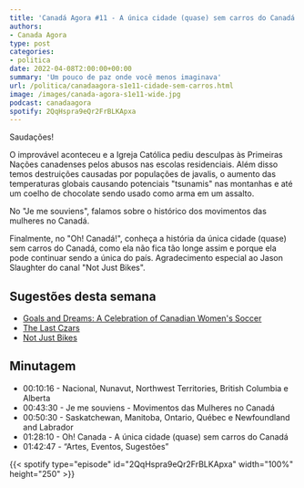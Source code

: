 ```yaml
---
title: 'Canadá Agora #11 - A única cidade (quase) sem carros do Canadá'
authors:
- Canada Agora
type: post
categories:
- politica
date: 2022-04-08T2:00:00+00:00
summary: 'Um pouco de paz onde você menos imaginava'
url: /politica/canadaagora-s1e11-cidade-sem-carros.html
image: /images/canada-agora-s1e11-wide.jpg
podcast: canadaagora
spotify: 2QqHspra9eQr2FrBLKApxa
---
```


Saudações!

O improvável aconteceu e a Igreja Católica pediu desculpas às Primeiras Nações canadenses pelos abusos nas escolas residenciais. Além disso temos destruições causadas por populações de javalis, o aumento das temperaturas globais causando potenciais "tsunamis" nas montanhas e até um coelho de chocolate sendo usado como arma em um assalto.

No "Je me souviens", falamos sobre o histórico dos movimentos das mulheres no Canadá.

Finalmente, no "Oh! Canadá!", conheça a história da única cidade (quase) sem carros do Canadá, como ela não fica tão longe assim e porque ela pode continuar sendo a única do país. Agradecimento especial ao Jason Slaughter do canal "Not Just Bikes".

## Sugestões desta semana
- [Goals and Dreams: A Celebration of Canadian Women's Soccer](https://harbourpublishing.com/products/9780889712058)
- [The Last Czars](https://www.imdb.com/title/tt7949606/)
- [Not Just Bikes](https://www.youtube.com/channel/UC0intLFzLaudFG-xAvUEO-A)

## Minutagem

- 00:10:16 - Nacional, Nunavut, Northwest Territories, British Columbia e Alberta
- 00:43:30 - Je me souviens - Movimentos das Mulheres no Canadá
- 00:50:30 - Saskatchewan, Manitoba, Ontario, Québec e Newfoundland and Labrador
- 01:28:10 - Oh! Canada - A única cidade (quase) sem carros do Canadá
- 01:42:47 - “Artes, Eventos, Sugestões”

{{< spotify type="episode" id="2QqHspra9eQr2FrBLKApxa" width="100%" height="250" >}}
